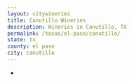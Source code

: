 ```yaml
---
layout: citywineries
title: Canutillo Wineries
description: Wineries in Canutillo, TX
permalink: /texas/el-paso/canutillo/
state: tx
county: el paso
city: canutillo
---
```

-

